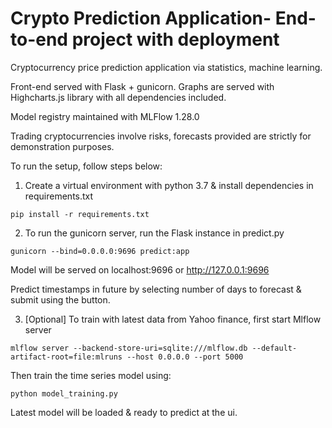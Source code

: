 # Crypto Prediction Application- End-to-end project with deployment
Cryptocurrency price prediction application via statistics, machine learning.

Front-end served with Flask + gunicorn.
Graphs are served with Highcharts.js library with all dependencies included.

Model registry maintained with MLFlow 1.28.0

Trading cryptocurrencies involve risks, forecasts provided are strictly for demonstration purposes.

To run the setup, follow steps below:

1. Create a virtual environment with python 3.7 & install dependencies in requirements.txt 

`pip install -r requirements.txt`


2. To run the gunicorn server, run the Flask instance in predict.py

`gunicorn --bind=0.0.0.0:9696 predict:app`

Model will be served on localhost:9696 or http://127.0.0.1:9696

Predict timestamps in future by selecting number of days to forecast & submit using the button.


3. [Optional] To train with latest data from Yahoo finance, first start Mlflow server

`mlflow server --backend-store-uri=sqlite:///mlflow.db --default-artifact-root=file:mlruns --host 0.0.0.0 --port 5000`

Then train the time series model using:

`python model_training.py`

Latest model will be loaded & ready to predict at the ui.
